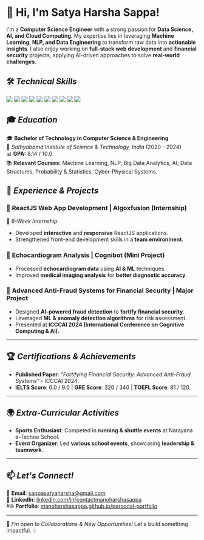 # 👋 Hi, I'm **Satya Harsha Sappa!**  

I'm a **Computer Science Engineer** with a strong passion for **Data Science, AI, and Cloud Computing**. My expertise lies in leveraging **Machine Learning, NLP, and Data Engineering** to transform raw data into **actionable insights**. I also enjoy working on **full-stack web development** and **financial security** projects, applying AI-driven approaches to solve **real-world challenges**.


## 🛠 *Technical Skills*
<p align="left">
  <img src="https://img.shields.io/badge/Data%20Analysis-00A98F?style=for-the-badge&logo=databricks&logoColor=white" />
  <img src="https://img.shields.io/badge/Python-3776AB?style=for-the-badge&logo=python&logoColor=white" />
  <img src="https://img.shields.io/badge/Microsoft%20SQL%20Server-CC2927?style=for-the-badge&logo=microsoftsqlserver&logoColor=white" />
  <img src="https://img.shields.io/badge/Machine%20Learning-0078D4?style=for-the-badge&logo=scikitlearn&logoColor=white" />
  <img src="https://img.shields.io/badge/NLP-7B68EE?style=for-the-badge&logo=spacy&logoColor=white" />
  <img src="https://img.shields.io/badge/Data%20Engineering-008080?style=for-the-badge&logo=apachehadoop&logoColor=white" />
  <img src="https://img.shields.io/badge/Web%20Development-FFA500?style=for-the-badge&logo=react&logoColor=white" />
  <img src="https://img.shields.io/badge/Data%20Visualization-FF5733?style=for-the-badge&logo=tableau&logoColor=white" />
  <img src="https://img.shields.io/badge/Cloud%20Computing-FF9900?style=for-the-badge&logo=amazonaws&logoColor=white" />
  <img src="https://img.shields.io/badge/Microsoft%20Excel-217346?style=for-the-badge&logo=microsoftexcel&logoColor=white" />
</p>


## 🎓 *Education*
🎓 **Bachelor of Technology in Computer Science & Engineering**  
📍 *Sathyabama Institute of Science & Technology, India* (2020 - 2024)  
📊 **GPA:** 8.14 / 10.0  
📚 **Relevant Courses:** Machine Learning, NLP, Big Data Analytics, AI, Data Structures, Probability & Statistics, Cyber-Physical Systems.


## 💼 *Experience & Projects*
### 🔹 **ReactJS Web App Development | Algoxfusion (Internship)**
📅 *6-Week Internship*  
- Developed **interactive** and **responsive** ReactJS applications.
- Strengthened front-end development skills in a **team environment**.

### 🔹 **Echocardiogram Analysis | Cognibot (Mini Project)**
- Processed **echocardiogram data** using **AI & ML** techniques.
- Improved **medical imaging analysis** for **better diagnostic accuracy**.

### 🔹 **Advanced Anti-Fraud Systems for Financial Security | Major Project**
- Designed **AI-powered fraud detection** to **fortify financial security**.
- Leveraged **ML & anomaly detection algorithms** for risk assessment.
- Presented at **ICCCAI 2024 (International Conference on Cognitive Computing & AI).**

---

## 🏆 *Certifications & Achievements*
- **Published Paper**: *"Fortifying Financial Security: Advanced Anti-Fraud Systems"* - ICCCAI 2024.  
- **IELTS Score**: 6.0 / 9.0 | **GRE Score**: 320 / 340 | **TOEFL Score**: 81 / 120.  

---

## 🌍 *Extra-Curricular Activities*
- **Sports Enthusiast**: Competed in **running & shuttle events** at Narayana e-Techno School.
- **Event Organizer**: Led **various school events**, showcasing **leadership & teamwork**.

---

## 📫 *Let's Connect!*
📩 **Email**: [sappasatyaharsha@gmail.com](mailto:sappasatyaharsha@gmail.com)  
💼 **LinkedIn**: [linkedin.com/in/contactmanoharshasappa](https://www.linkedin.com/in/contactmanoharshasappa)  
#🌐 **Portfolio**: [manoharshasappa.github.io/personal-portfolio](https://manoharshasappa.github.io/personal-portfolio/)  

---

🚀 *I'm open to Collaborations & New Opportunities!* Let's build something impactful. 💡

